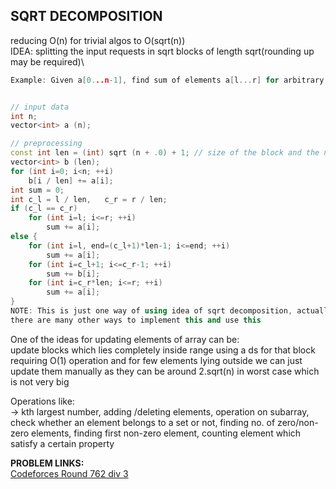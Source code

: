 SQRT DECOMPOSITION
--
reducing O(n) for trivial algos to O(sqrt(n))\
IDEA: splitting the input requests in sqrt blocks of length sqrt(rounding up may be required)\

```cpp
Example: Given a[0...n-1], find sum of elements a[l...r] for arbitrary l and r in O(sqrt(n)) operations.


// input data
int n;
vector<int> a (n);

// preprocessing
const int len = (int) sqrt (n + .0) + 1; // size of the block and the number of blocks
vector<int> b (len);
for (int i=0; i<n; ++i)
    b[i / len] += a[i];
int sum = 0;
int c_l = l / len,   c_r = r / len;
if (c_l == c_r)
    for (int i=l; i<=r; ++i)
        sum += a[i];
else {
    for (int i=l, end=(c_l+1)*len-1; i<=end; ++i)
        sum += a[i];
    for (int i=c_l+1; i<=c_r-1; ++i)
        sum += b[i];
    for (int i=c_r*len; i<=r; ++i)
        sum += a[i];
}
NOTE: This is just one way of using idea of sqrt decomposition, actually 
there are many other ways to implement this and use this
```                           
One of the ideas for updating elements of array can be:\
update blocks which lies completely inside range using a ds for that block requiring O(1) operation and for few elements lying outside 
we can just update them manually as they can be around 2.sqrt(n) in worst case which is not very big

Operations like:\
-> kth largest number, adding /deleting elements, operation on subarray, check whether an element belongs to a set or not,
  finding no. of zero/non-zero elements, finding first non-zero element, counting element which satisfy a certain property

**PROBLEM LINKS:** \
[Codeforces Round 762 div 3](https://codeforces.com/contest/1619/problem/H)
